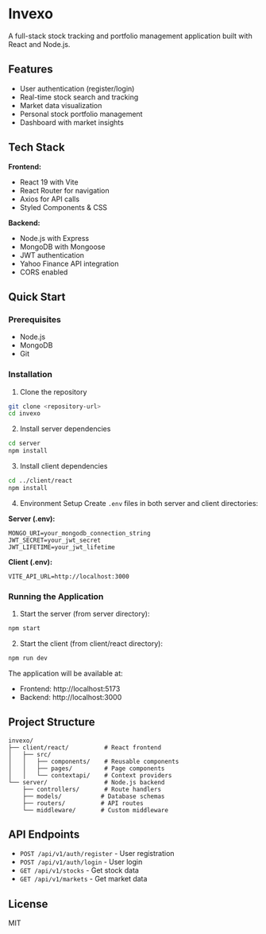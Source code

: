# Invexo

A full-stack stock tracking and portfolio management application built with React and Node.js.

## Features

- User authentication (register/login)
- Real-time stock search and tracking
- Market data visualization
- Personal stock portfolio management
- Dashboard with market insights

## Tech Stack

**Frontend:**
- React 19 with Vite
- React Router for navigation
- Axios for API calls
- Styled Components & CSS

**Backend:**
- Node.js with Express
- MongoDB with Mongoose
- JWT authentication
- Yahoo Finance API integration
- CORS enabled

## Quick Start

### Prerequisites
- Node.js
- MongoDB
- Git

### Installation

1. Clone the repository
```bash
git clone <repository-url>
cd invexo
```

2. Install server dependencies
```bash
cd server
npm install
```

3. Install client dependencies
```bash
cd ../client/react
npm install
```

4. Environment Setup
Create `.env` files in both server and client directories:

**Server (.env):**
```
MONGO_URI=your_mongodb_connection_string
JWT_SECRET=your_jwt_secret
JWT_LIFETIME=your_jwt_lifetime
```

**Client (.env):**
```
VITE_API_URL=http://localhost:3000
```

### Running the Application

1. Start the server (from server directory):
```bash
npm start
```

2. Start the client (from client/react directory):
```bash
npm run dev
```

The application will be available at:
- Frontend: http://localhost:5173
- Backend: http://localhost:3000

## Project Structure

```
invexo/
├── client/react/          # React frontend
│   ├── src/
│   │   ├── components/    # Reusable components
│   │   ├── pages/         # Page components
│   │   └── contextapi/    # Context providers
└── server/                # Node.js backend
    ├── controllers/       # Route handlers
    ├── models/           # Database schemas
    ├── routers/          # API routes
    └── middleware/       # Custom middleware
```

## API Endpoints

- `POST /api/v1/auth/register` - User registration
- `POST /api/v1/auth/login` - User login
- `GET /api/v1/stocks` - Get stock data
- `GET /api/v1/markets` - Get market data

## License

MIT